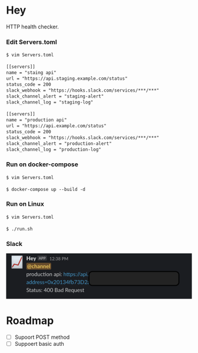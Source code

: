 # Hey

HTTP health checker.

### Edit Servers.toml
```
$ vim Servers.toml

[[servers]]
name = "staing api"
url = "https://api.staging.example.com/status"
status_code = 200
slack_webhook = "https://hooks.slack.com/services/***/***"
slack_channel_alert = "staging-alert"
slack_channel_log = "staging-log"

[[servers]]
name = "production api"
url = "https://api.example.com/status"
status_code = 200
slack_webhook = "https://hooks.slack.com/services/***/***"
slack_channel_alert = "production-alert"
slack_channel_log = "production-log"
```

### Run on docker-compose
```
$ vim Servers.toml

$ docker-compose up --build -d
```

### Run on Linux
```
$ vim Servers.toml

$ ./run.sh
```

### Slack

![Hey](https://raw.githubusercontent.com/dongri/images/master/hey-alert.png)


# Roadmap
- [ ] Supoort POST method
- [ ] Suppoert basic auth
